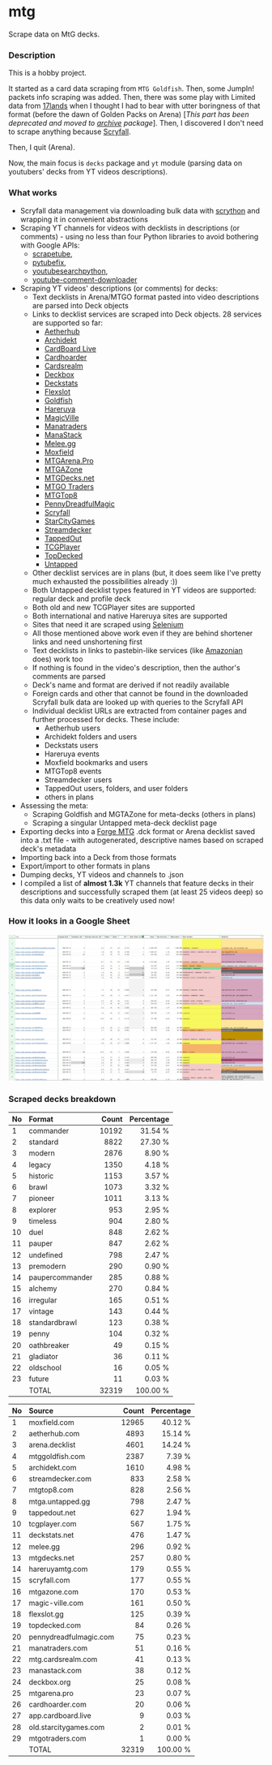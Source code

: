 # mtg
Scrape data on MtG decks.

### Description

This is a hobby project.

It started as a card data scraping from `MTG Goldfish`. Then, some JumpIn! packets info scraping 
was added. Then, there was some play with Limited data from [17lands](https://www.17lands.com) when 
I thought I had to bear with utter boringness of that format (before the dawn of Golden Packs on 
Arena) [_This part has been deprecated and moved to [archive](https://github.com/z33kz33k/mtg/tree/2d5eb0c758953d38ac51840ed3e49c2c25b4fe91/mtgcards/archive) package_]. Then, I discovered I 
don't need to scrape anything because [Scryfall](https://scryfall.com).

Then, I quit (Arena).

Now, the main focus is `decks` package and `yt` module (parsing data on youtubers' decks from YT videos 
descriptions).

### What works

* Scryfall data management via downloading bulk data with 
  [scrython](https://github.com/NandaScott/Scrython) and wrapping it in convenient abstractions
* Scraping YT channels for videos with decklists in descriptions (or comments) - using no less than 
  four Python libraries to avoid bothering with Google APIs: 
    * [scrapetube](https://github.com/dermasmid/scrapetube),
    * [pytubefix](https://github.com/JuanBindez/pytubefix),
    * [youtubesearchpython](https://github.com/alexmercerind/youtube-search-python), 
    * [youtube-comment-downloader](https://github.com/egbertbouman/youtube-comment-downloader) 
* Scraping YT videos' descriptions (or comments) for decks:    
    * Text decklists in Arena/MTGO format pasted into video descriptions are parsed into Deck objects
    * Links to decklist services are scraped into Deck objects. 28 services are supported so far:
        * [Aetherhub](https://aetherhub.com)
        * [Archidekt](https://archidekt.com)
        * [CardBoard Live](https://cardboard.live)
        * [Cardhoarder](https://www.cardhoarder.com)
        * [Cardsrealm](https://mtg.cardsrealm.com/en-us/)
        * [Deckbox](https://deckbox.org)
        * [Deckstats](https://deckstats.net)
        * [Flexslot](https://flexslot.gg)
        * [Goldfish](https://www.mtggoldfish.com)
        * [Hareruya](https://www.hareruyamtg.com/en/)
        * [MagicVille](https://magic-ville.com/fr/index.php)
        * [Manatraders](https://www.manatraders.com)
        * [ManaStack](https://manastack.com/home)
        * [Melee.gg](https://melee.gg)
        * [Moxfield](https://www.moxfield.com)
        * [MTGArena.Pro](https://mtgarena.pro)
        * [MTGAZone](https://mtgazone.com)
        * [MTGDecks.net](https://mtgdecks.net)
        * [MTGO Traders](https://www.mtgotraders.com/store/index.html)
        * [MTGTop8](https://mtgtop8.com/index)
        * [PennyDreadfulMagic](https://pennydreadfulmagic.com)
        * [Scryfall](https://scryfall.com)
        * [StarCityGames](https://starcitygames.com)
        * [Streamdecker](https://www.streamdecker.com/landing)
        * [TappedOut](https://tappedout.net)
        * [TCGPlayer](https://infinite.tcgplayer.com)
        * [TopDecked](https://www.topdecked.com)
        * [Untapped](https://mtga.untapped.gg) 
    * Other decklist services are in plans (but, it does seem like I've pretty much exhausted the 
      possibilities already :))
    * Both Untapped decklist types featured in YT videos are supported: regular deck and profile deck
    * Both old and new TCGPlayer sites are supported
    * Both international and native Hareruya sites are supported 
    * Sites that need it are scraped using [Selenium](https://github.com/SeleniumHQ/Selenium)
    * All those mentioned above work even if they are behind shortener links and need unshortening first
    * Text decklists in links to pastebin-like services (like [Amazonian](https://www.youtube.com/@Amazonian) does) work too
    * If nothing is found in the video's description, then the author's comments are parsed
    * Deck's name and format are derived if not readily available
    * Foreign cards and other that cannot be found in the downloaded Scryfall bulk data are looked 
      up with queries to the Scryfall API
    * Individual decklist URLs are extracted from container pages and further processed for decks. 
      These include:
        * Aetherhub users
        * Archidekt folders and users
        * Deckstats users
        * Hareruya events
        * Moxfield bookmarks and users
        * MTGTop8 events
        * Streamdecker users
        * TappedOut users, folders, and user folders
        * others in plans
* Assessing the meta:
    * Scraping Goldfish and MGTAZone for meta-decks (others in plans)
    * Scraping a singular Untapped meta-deck decklist page
* Exporting decks into a [Forge MTG](https://github.com/Card-Forge/forge) .dck format or Arena 
  decklist saved into a .txt file - with autogenerated, descriptive names based on scraped deck's 
  metadata
* Importing back into a Deck from those formats
* Export/import to other formats in plans
* Dumping decks, YT videos and channels to .json
* I compiled a list of **almost 1.3k** YT channels that feature decks in their descriptions and successfully 
  scraped them (at least 25 videos deep) so this data only waits to be creatively used now!

### How it looks in a Google Sheet
![Most popular channels](assets/channels.jpg)

### Scraped decks breakdown
| No | Format | Count | Percentage |
|:---|:-----|------:|-----------:|
| 1  | commander       | 10192 |    31.54 % |
| 2  | standard        |  8822 |    27.30 % |
| 3  | modern          |  2876 |     8.90 % |
| 4  | legacy          |  1350 |     4.18 % |
| 5  | historic        |  1153 |     3.57 % |
| 6  | brawl           |  1073 |     3.32 % |
| 7  | pioneer         |  1011 |     3.13 % |
| 8  | explorer        |   953 |     2.95 % |
| 9  | timeless        |   904 |     2.80 % |
| 10 | duel            |   848 |     2.62 % |
| 11 | pauper          |   847 |     2.62 % |
| 12 | undefined       |   798 |     2.47 % |
| 13 | premodern       |   290 |     0.90 % |
| 14 | paupercommander |   285 |     0.88 % |
| 15 | alchemy         |   270 |     0.84 % |
| 16 | irregular       |   165 |     0.51 % |
| 17 | vintage         |   143 |     0.44 % |
| 18 | standardbrawl   |   123 |     0.38 % |
| 19 | penny           |   104 |     0.32 % |
| 20 | oathbreaker     |    49 |     0.15 % |
| 21 | gladiator       |    36 |     0.11 % |
| 22 | oldschool       |    16 |     0.05 % |
| 23 | future          |    11 |     0.03 % |
|  | TOTAL           | 32319 | 100.00 %|

| No | Source | Count | Percentage |
|:---|:-----|------:|-----------:|
| 1  | moxfield.com           | 12965 |    40.12 % |
| 2  | aetherhub.com          |  4893 |    15.14 % |
| 3  | arena.decklist         |  4601 |    14.24 % |
| 4  | mtggoldfish.com        |  2387 |     7.39 % |
| 5  | archidekt.com          |  1610 |     4.98 % |
| 6  | streamdecker.com       |   833 |     2.58 % |
| 7  | mtgtop8.com            |   828 |     2.56 % |
| 8  | mtga.untapped.gg       |   798 |     2.47 % |
| 9  | tappedout.net          |   627 |     1.94 % |
| 10 | tcgplayer.com          |   567 |     1.75 % |
| 11 | deckstats.net          |   476 |     1.47 % |
| 12 | melee.gg               |   296 |     0.92 % |
| 13 | mtgdecks.net           |   257 |     0.80 % |
| 14 | hareruyamtg.com        |   179 |     0.55 % |
| 15 | scryfall.com           |   177 |     0.55 % |
| 16 | mtgazone.com           |   170 |     0.53 % |
| 17 | magic-ville.com        |   161 |     0.50 % |
| 18 | flexslot.gg            |   125 |     0.39 % |
| 19 | topdecked.com          |    84 |     0.26 % |
| 20 | pennydreadfulmagic.com |    75 |     0.23 % |
| 21 | manatraders.com        |    51 |     0.16 % |
| 22 | mtg.cardsrealm.com     |    41 |     0.13 % |
| 23 | manastack.com          |    38 |     0.12 % |
| 24 | deckbox.org            |    25 |     0.08 % |
| 25 | mtgarena.pro           |    23 |     0.07 % |
| 26 | cardhoarder.com        |    20 |     0.06 % |
| 27 | app.cardboard.live     |     9 |     0.03 % |
| 28 | old.starcitygames.com  |     2 |     0.01 % |
| 29 | mtgotraders.com        |     1 |     0.00 % |
|  | TOTAL                  | 32319 | 100.00 %|

